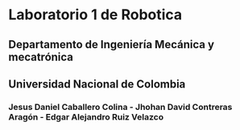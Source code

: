 # Laboratorio 1 de Robotica 
## Departamento de Ingeniería Mecánica y mecatrónica 
## Universidad Nacional de Colombia
### Jesus Daniel Caballero Colina - Jhohan David Contreras Aragón - Edgar Alejandro Ruiz Velazco
